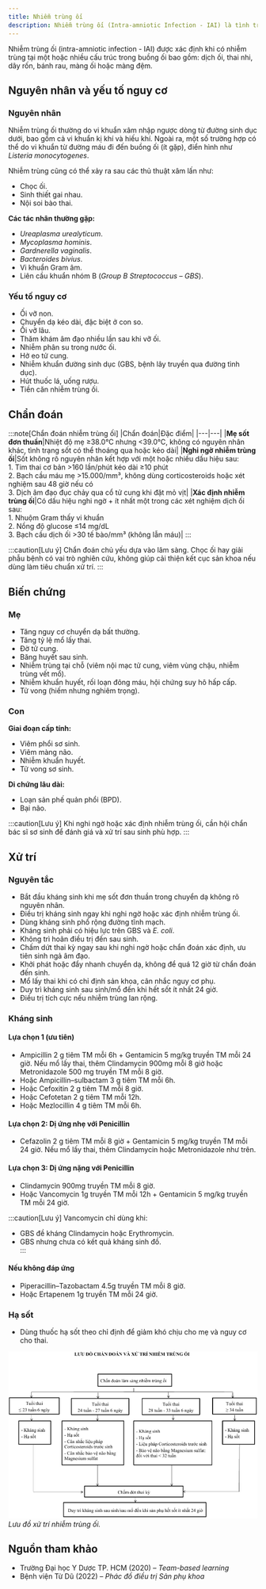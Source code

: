 ```yaml
---
title: Nhiễm trùng ối
description: Nhiễm trùng ối (Intra-amniotic Infection - IAI) là tình trạng nhiễm trùng xảy ra ở một hoặc nhiều thành phần trong buồng ối như dịch ối, thai nhi, dây rốn, bánh rau hoặc màng đệm. Đây là tình trạng nghiêm trọng cần được chẩn đoán sớm và xử trí kịp thời để giảm nguy cơ biến chứng cho mẹ và thai.
---
```


Nhiễm trùng ối (intra-amniotic infection - IAI) được xác định khi có nhiễm trùng tại một hoặc nhiều cấu trúc trong buồng ối bao gồm: dịch ối, thai nhi, dây rốn, bánh rau, màng ối hoặc màng đệm.

## Nguyên nhân và yếu tố nguy cơ

### Nguyên nhân

Nhiễm trùng ối thường do vi khuẩn xâm nhập ngược dòng từ đường sinh dục dưới, bao gồm cả vi khuẩn kị khí và hiếu khí. Ngoài ra, một số trường hợp có thể do vi khuẩn từ đường máu đi đến buồng ối (ít gặp), điển hình như _Listeria monocytogenes_.

Nhiễm trùng cũng có thể xảy ra sau các thủ thuật xâm lấn như:

- Chọc ối.
- Sinh thiết gai nhau.
- Nội soi bào thai.

**Các tác nhân thường gặp:**

- _Ureaplasma urealyticum_.
- _Mycoplasma hominis_.
- _Gardnerella vaginalis_.
- _Bacteroides bivius_.
- Vi khuẩn Gram âm.
- Liên cầu khuẩn nhóm B (_Group B Streptococcus – GBS_).

### Yếu tố nguy cơ

- Ối vỡ non.
- Chuyển dạ kéo dài, đặc biệt ở con so.
- Ối vỡ lâu.
- Thăm khám âm đạo nhiều lần sau khi vỡ ối.
- Nhiễm phân su trong nước ối.
- Hở eo tử cung.
- Nhiễm khuẩn đường sinh dục (GBS, bệnh lây truyền qua đường tình dục).
- Hút thuốc lá, uống rượu.
- Tiền căn nhiễm trùng ối.

## Chẩn đoán

:::note[Chẩn đoán nhiễm trùng ối]
|Chẩn đoán|Đặc điểm|
|---|---|
|**Mẹ sốt đơn thuần**|Nhiệt độ mẹ ≥38.0°C nhưng <39.0°C, không có nguyên nhân khác, tình trạng sốt có thể thoáng qua hoặc kéo dài|
|**Nghi ngờ nhiễm trùng ối**|Sốt không rõ nguyên nhân kết hợp với một hoặc nhiều dấu hiệu sau:<br>1. Tim thai cơ bản >160 lần/phút kéo dài ≥10 phút<br>2. Bạch cầu máu mẹ >15.000/mm³, không dùng corticosteroids hoặc xét nghiệm sau 48 giờ nếu có<br>3. Dịch âm đạo đục chảy qua cổ tử cung khi đặt mỏ vịt|
|**Xác định nhiễm trùng ối**|Có dấu hiệu nghi ngờ + ít nhất một trong các xét nghiệm dịch ối sau:<br>1. Nhuộm Gram thấy vi khuẩn<br>2. Nồng độ glucose ≤14 mg/dL<br>3. Bạch cầu dịch ối >30 tế bào/mm³ (không lẫn máu)|
:::

:::caution[Lưu ý]
Chẩn đoán chủ yếu dựa vào lâm sàng. Chọc ối hay giải phẫu bệnh có vai trò nghiên cứu, không giúp cải thiện kết cục sản khoa nếu dùng làm tiêu chuẩn xử trí.
:::

## Biến chứng

### Mẹ

- Tăng nguy cơ chuyển dạ bất thường.
- Tăng tỷ lệ mổ lấy thai.
- Đờ tử cung.
- Băng huyết sau sinh.
- Nhiễm trùng tại chỗ (viêm nội mạc tử cung, viêm vùng chậu, nhiễm trùng vết mổ).
- Nhiễm khuẩn huyết, rối loạn đông máu, hội chứng suy hô hấp cấp.
- Tử vong (hiếm nhưng nghiêm trọng).

### Con

**Giai đoạn cấp tính:**

- Viêm phổi sơ sinh.
- Viêm màng não.
- Nhiễm khuẩn huyết.
- Tử vong sơ sinh.

**Di chứng lâu dài:**

- Loạn sản phế quản phổi (BPD).
- Bại não.

:::caution[Lưu ý]
Khi nghi ngờ hoặc xác định nhiễm trùng ối, cần hội chẩn bác sĩ sơ sinh để đánh giá và xử trí sau sinh phù hợp.
:::

## Xử trí

### Nguyên tắc

- Bắt đầu kháng sinh khi mẹ sốt đơn thuần trong chuyển dạ không rõ nguyên nhân.
- Điều trị kháng sinh ngay khi nghi ngờ hoặc xác định nhiễm trùng ối.
- Dùng kháng sinh phổ rộng đường tĩnh mạch.
- Kháng sinh phải có hiệu lực trên GBS và _E. coli_.
- Không trì hoãn điều trị đến sau sinh.
- Chấm dứt thai kỳ ngay sau khi nghi ngờ hoặc chẩn đoán xác định, ưu tiên sinh ngả âm đạo.
- Khởi phát hoặc đẩy nhanh chuyển dạ, không để quá 12 giờ từ chẩn đoán đến sinh.
- Mổ lấy thai khi có chỉ định sản khoa, cân nhắc nguy cơ phụ.
- Duy trì kháng sinh sau sinh/mổ đến khi hết sốt ít nhất 24 giờ.
- Điều trị tích cực nếu nhiễm trùng lan rộng.

### Kháng sinh

#### Lựa chọn 1 (ưu tiên)

- Ampicillin 2 g tiêm TM mỗi 6h + Gentamicin 5 mg/kg truyền TM mỗi 24 giờ. Nếu mổ lấy thai, thêm Clindamycin 900mg mỗi 8 giờ hoặc Metronidazole 500 mg truyền TM mỗi 8 giờ.
- Hoặc Ampicillin–sulbactam 3 g tiêm TM mỗi 6h.
- Hoặc Cefoxitin 2 g tiêm TM mỗi 8 giờ.
- Hoặc Cefotetan 2 g tiêm TM mỗi 12h.
- Hoặc Mezlocillin 4 g tiêm TM mỗi 6h.

#### Lựa chọn 2: Dị ứng nhẹ với Penicillin

- Cefazolin 2 g tiêm TM mỗi 8 giờ + Gentamicin 5 mg/kg truyền TM mỗi 24 giờ. Nếu mổ lấy thai, thêm Clindamycin hoặc Metronidazole như trên.

#### Lựa chọn 3: Dị ứng nặng với Penicillin

- Clindamycin 900mg truyền TM mỗi 8 giờ.
- Hoặc Vancomycin 1g truyền TM mỗi 12h + Gentamicin 5 mg/kg truyền TM mỗi 24 giờ.

:::caution[Lưu ý]
Vancomycin chỉ dùng khi:

- GBS đề kháng Clindamycin hoặc Erythromycin.
- GBS nhưng chưa có kết quả kháng sinh đồ.  
  :::

#### Nếu không đáp ứng

- Piperacillin–Tazobactam 4.5g truyền TM mỗi 8 giờ.
- Hoặc Ertapenem 1g truyền TM mỗi 24 giờ.

### Hạ sốt

- Dùng thuốc hạ sốt theo chỉ định để giảm khó chịu cho mẹ và nguy cơ cho thai.

![Lưu đồ xử trí nhiễm trùng ối](../../../../assets/san-khoa/nhiem-trung-oi/luu-do-chan-doan-va-xu-tri-nhiem-trung-oi.jpg)  
_Lưu đồ xử trí nhiễm trùng ối._

## Nguồn tham khảo

- Trường Đại học Y Dược TP. HCM (2020) – _Team-based learning_
- Bệnh viện Từ Dũ (2022) – _Phác đồ điều trị Sản phụ khoa_
